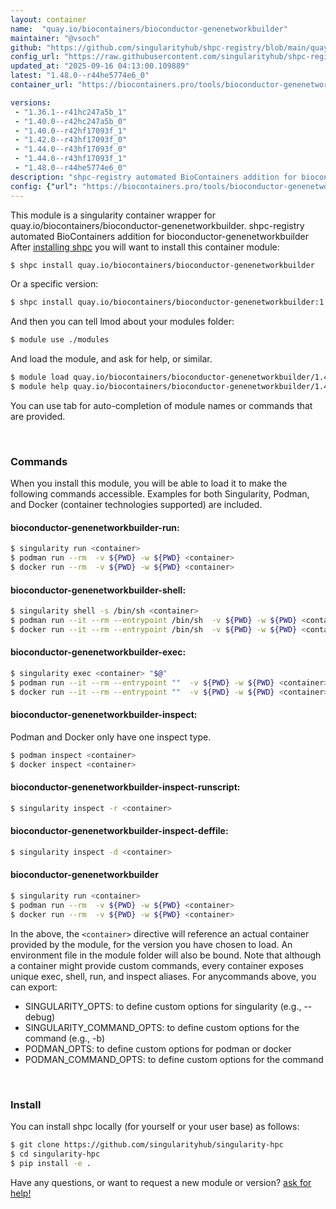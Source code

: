 ```yaml
---
layout: container
name:  "quay.io/biocontainers/bioconductor-genenetworkbuilder"
maintainer: "@vsoch"
github: "https://github.com/singularityhub/shpc-registry/blob/main/quay.io/biocontainers/bioconductor-genenetworkbuilder/container.yaml"
config_url: "https://raw.githubusercontent.com/singularityhub/shpc-registry/main/quay.io/biocontainers/bioconductor-genenetworkbuilder/container.yaml"
updated_at: "2025-09-16 04:13:00.109889"
latest: "1.48.0--r44he5774e6_0"
container_url: "https://biocontainers.pro/tools/bioconductor-genenetworkbuilder"

versions:
 - "1.36.1--r41hc247a5b_1"
 - "1.40.0--r42hc247a5b_0"
 - "1.40.0--r42hf17093f_1"
 - "1.42.0--r43hf17093f_0"
 - "1.44.0--r43hf17093f_0"
 - "1.44.0--r43hf17093f_1"
 - "1.48.0--r44he5774e6_0"
description: "shpc-registry automated BioContainers addition for bioconductor-genenetworkbuilder"
config: {"url": "https://biocontainers.pro/tools/bioconductor-genenetworkbuilder", "maintainer": "@vsoch", "description": "shpc-registry automated BioContainers addition for bioconductor-genenetworkbuilder", "latest": {"1.48.0--r44he5774e6_0": "sha256:c821c58584ac0578caf58b07300d8ccbafd8839f09894ef585138b45f1d843ac"}, "tags": {"1.36.1--r41hc247a5b_1": "sha256:95d65d458abcfc62a64c59113bf7e1cbadeee8cdfdba850ff882897b0775354b", "1.40.0--r42hc247a5b_0": "sha256:5fc7bc961d6fa5310b21366b7d93987ffad8231375ed7f2ee7ce19f642368a00", "1.40.0--r42hf17093f_1": "sha256:c2cd81a9ddc878d1bf538465e2da7438e162dac65d2c05b447b8c2b64477394d", "1.42.0--r43hf17093f_0": "sha256:47fe86486494dfff9aa4aea399cc0896f7fc57ac4ef4e37c28e0b60a36619d9c", "1.44.0--r43hf17093f_0": "sha256:1ba2cde0f490448d0da6d35b175c199e039eb9c2bb3a0754f4c195b19137283e", "1.44.0--r43hf17093f_1": "sha256:c40738f0287c4d1eaa638ed9d20160560f43b1cff698f82752248b37ce197634", "1.48.0--r44he5774e6_0": "sha256:c821c58584ac0578caf58b07300d8ccbafd8839f09894ef585138b45f1d843ac"}, "docker": "quay.io/biocontainers/bioconductor-genenetworkbuilder"}
---
```


This module is a singularity container wrapper for quay.io/biocontainers/bioconductor-genenetworkbuilder.
shpc-registry automated BioContainers addition for bioconductor-genenetworkbuilder
After [installing shpc](#install) you will want to install this container module:


```bash
$ shpc install quay.io/biocontainers/bioconductor-genenetworkbuilder
```

Or a specific version:

```bash
$ shpc install quay.io/biocontainers/bioconductor-genenetworkbuilder:1.48.0--r44he5774e6_0
```

And then you can tell lmod about your modules folder:

```bash
$ module use ./modules
```

And load the module, and ask for help, or similar.

```bash
$ module load quay.io/biocontainers/bioconductor-genenetworkbuilder/1.48.0--r44he5774e6_0
$ module help quay.io/biocontainers/bioconductor-genenetworkbuilder/1.48.0--r44he5774e6_0
```

You can use tab for auto-completion of module names or commands that are provided.

<br>

### Commands

When you install this module, you will be able to load it to make the following commands accessible.
Examples for both Singularity, Podman, and Docker (container technologies supported) are included.

#### bioconductor-genenetworkbuilder-run:

```bash
$ singularity run <container>
$ podman run --rm  -v ${PWD} -w ${PWD} <container>
$ docker run --rm  -v ${PWD} -w ${PWD} <container>
```

#### bioconductor-genenetworkbuilder-shell:

```bash
$ singularity shell -s /bin/sh <container>
$ podman run --it --rm --entrypoint /bin/sh  -v ${PWD} -w ${PWD} <container>
$ docker run --it --rm --entrypoint /bin/sh  -v ${PWD} -w ${PWD} <container>
```

#### bioconductor-genenetworkbuilder-exec:

```bash
$ singularity exec <container> "$@"
$ podman run --it --rm --entrypoint ""  -v ${PWD} -w ${PWD} <container> "$@"
$ docker run --it --rm --entrypoint ""  -v ${PWD} -w ${PWD} <container> "$@"
```

#### bioconductor-genenetworkbuilder-inspect:

Podman and Docker only have one inspect type.

```bash
$ podman inspect <container>
$ docker inspect <container>
```

#### bioconductor-genenetworkbuilder-inspect-runscript:

```bash
$ singularity inspect -r <container>
```

#### bioconductor-genenetworkbuilder-inspect-deffile:

```bash
$ singularity inspect -d <container>
```



#### bioconductor-genenetworkbuilder

```bash
$ singularity run <container>
$ podman run --rm  -v ${PWD} -w ${PWD} <container>
$ docker run --rm  -v ${PWD} -w ${PWD} <container>
```


In the above, the `<container>` directive will reference an actual container provided
by the module, for the version you have chosen to load. An environment file in the
module folder will also be bound. Note that although a container
might provide custom commands, every container exposes unique exec, shell, run, and
inspect aliases. For anycommands above, you can export:

 - SINGULARITY_OPTS: to define custom options for singularity (e.g., --debug)
 - SINGULARITY_COMMAND_OPTS: to define custom options for the command (e.g., -b)
 - PODMAN_OPTS: to define custom options for podman or docker
 - PODMAN_COMMAND_OPTS: to define custom options for the command

<br>

### Install

You can install shpc locally (for yourself or your user base) as follows:

```bash
$ git clone https://github.com/singularityhub/singularity-hpc
$ cd singularity-hpc
$ pip install -e .
```

Have any questions, or want to request a new module or version? [ask for help!](https://github.com/singularityhub/singularity-hpc/issues)